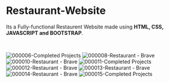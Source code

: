 # Restaurant-Website
Its a Fully-functional Restaurent Website made using **HTML, CSS, JAVASCRIPT and BOOTSTRAP**.

&nbsp;
&nbsp;
&nbsp;
&nbsp;
&nbsp;

![000006-Completed Projects](https://github.com/Ahmed-51/Restaurant-Website/assets/71616975/f85f3c86-cd12-450e-b071-53dabf4d0bce)
![000008-Restaurant - Brave](https://github.com/Ahmed-51/Restaurant-Website/assets/71616975/f3a43db6-12f2-4f15-9386-a61a4f559b12)
![000010-Restaurant - Brave](https://github.com/Ahmed-51/Restaurant-Website/assets/71616975/c9a5df58-8474-4521-8e13-3f71ca3d0426)
![000011-Completed Projects](https://github.com/Ahmed-51/Restaurant-Website/assets/71616975/793ebf84-4d82-497b-8087-a2eaead190ec)
![000012-Restaurant - Brave](https://github.com/Ahmed-51/Restaurant-Website/assets/71616975/ab619d00-b6ee-429d-8a7d-cb27b9c86e08)
![000013-Restaurant - Brave](https://github.com/Ahmed-51/Restaurant-Website/assets/71616975/ebfea3e8-b7b6-4bf1-9163-13784269ff8e)
![000014-Restaurant - Brave](https://github.com/Ahmed-51/Restaurant-Website/assets/71616975/e3287094-5777-47e8-8b07-45841f04c68f)
![000015-Completed Projects](https://github.com/Ahmed-51/Restaurant-Website/assets/71616975/980c8fc1-0edb-4a2c-bcad-f91b45b8c42d)
